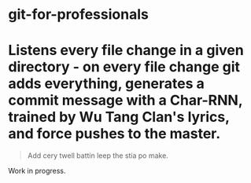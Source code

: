 # git-for-professionals

# Listens every file change in a given directory - on every file change git adds everything, generates a commit message with a Char-RNN, trained by Wu Tang Clan's lyrics, and force pushes to the master.

> Add cery twell battin leep the stia po make.

Work in progress.
